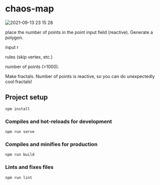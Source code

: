 # chaos-map

![2021-09-13 23 15 28](https://user-images.githubusercontent.com/11468074/133189117-601ec2c1-eb5b-46b4-97a2-2581414882ac.gif)

place the number of points in the point input field (reactive). Generate a polygon.

input r

rules (skip vertex, etc.)

number of points (>1000).

Make fractals. Number of points is reactive, so you can do unexpectedly cool fractals!


## Project setup
```
npm install
```

### Compiles and hot-reloads for development
```
npm run serve
```

### Compiles and minifies for production
```
npm run build
```

### Lints and fixes files
```
npm run lint
```
